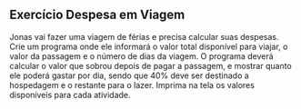 ## Exercício Despesa em Viagem
Jonas vai fazer uma viagem de férias e precisa calcular suas despesas. Crie um programa onde ele informará o valor total disponível para viajar, o valor da passagem e o número de dias da viagem. O programa deverá calcular o valor que sobrou depois de pagar a passagem, e mostrar quanto ele poderá gastar por dia, sendo que 40% deve ser destinado a hospedagem e o restante para o lazer. Imprima na tela os valores disponíveis para cada atividade.
